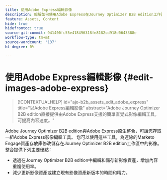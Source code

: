 ```yaml
---
title: 使用Adobe Express編輯影像
description: 瞭解如何使用Adobe Express在Journey Optimizer B2B edition工作區中編輯影像。
feature: Assets, Content
hide: true
hidefromtoc: true
source-git-commit: 941400fc55e418496318fe8182cd918d0643388e
workflow-type: tm+mt
source-wordcount: '137'
ht-degree: 0%

---
```


# 使用Adobe Express編輯影像 {#edit-images-adobe-express}

>[!CONTEXTUALHELP]
>id="ajo-b2b_assets_edit_adobe_express"
>title="以Adobe Express編輯影像"
>abstract="Adobe Journey Optimizer B2B edition直接提供由Adobe Express支援的簡單直覺式影像編輯工具，可提高內容速度。"

Adobe Journey Optimizer B2B edition與Adobe Express原生整合，可讓您存取一組Adobe Express影像編輯工具。 您可以使用這些工具，為連線的Marketo Engage資產存放庫修改儲存在Journey Optimizer B2B edition工作區中的影像。 整合提供下列主要優點：

* 透過在Journey Optimizer B2B edition中編輯和儲存新影像資產，增加內容重複使用率。
* 減少更新影像資產或建立現有影像資產新版本的時間和精力。
